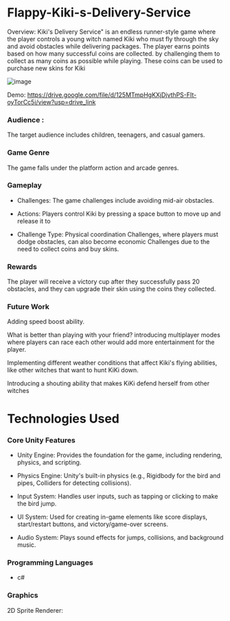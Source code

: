 # Flappy-Kiki-s-Delivery-Service

Overview:
Kiki's Delivery Service" is an endless runner-style game where the player controls a young witch named Kiki who must fly through the sky and avoid obstacles while delivering packages. The player earns points based on how many successful coins are collected. by challenging them to collect as many coins as possible while playing. These coins can be used to purchase new skins for Kiki

![image](https://github.com/user-attachments/assets/bc5540e3-d926-435c-a390-32a17efe692f)

Demo: https://drive.google.com/file/d/125MTmpHgKXjDjvthPS-FIt-oyTorCc5i/view?usp=drive_link


### Audience : 
The target audience includes children, teenagers, and casual gamers.

### Game Genre 
The game falls under the platform action and arcade genres.

### Gameplay 

- Challenges: 
   The game challenges include avoiding mid-air obstacles. 

- Actions: 
   Players control Kiki by pressing a space button to move up and release it to
  
- Challenge Type: 
   Physical coordination Challenges, where players must dodge obstacles, can also become economic Challenges due to the need to collect coins and buy skins.

### Rewards 

The player will receive a victory cup after they successfully pass 20 obstacles, and they can upgrade their skin using the coins they collected. 

### Future Work 

Adding speed boost ability.  

What is better than playing with your friend? introducing multiplayer modes where players can race each other would add more entertainment for the player.  

Implementing different weather conditions that affect Kiki's flying abilities, like other witches that want to hunt KiKi down.  

Introducing a shouting ability that makes KiKi defend herself from other witches 

# Technologies Used

### Core Unity Features
- Unity Engine:
Provides the foundation for the game, including rendering, physics, and scripting.

- Physics Engine:
Unity's built-in physics (e.g., Rigidbody for the bird and pipes, Colliders for detecting collisions).

- Input System:
Handles user inputs, such as tapping or clicking to make the bird jump.

- UI System:
Used for creating in-game elements like score displays, start/restart buttons, and victory/game-over screens.

- Audio System:
Plays sound effects for jumps, collisions, and background music.

### Programming Languages
 - c#

### Graphics
2D Sprite Renderer:
